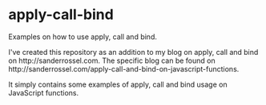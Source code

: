 # apply-call-bind
Examples on how to use apply, call and bind.

<p>I've created this repository as an addition to my blog on apply, call and bind on http://sanderrossel.com. The specific blog can be found on http://sanderrossel.com/apply-call-and-bind-on-javascript-functions.</p>
<p>It simply contains some examples of apply, call and bind usage on JavaScript functions.</p>
